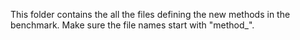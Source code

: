 This folder contains the all the files defining the new methods in the benchmark.
Make sure the file names start with "method_".
